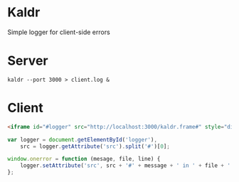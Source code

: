 # Kaldr

Simple logger for client-side errors

# Server

	kaldr --port 3000 > client.log &

# Client

```html
<iframe id="#logger" src="http://localhost:3000/kaldr.frame#" style="display:none"></iframe>
```

```js
var logger = document.getElementById('logger'),
	src = logger.getAttribute('src').split('#')[0];

window.onerror = function (mesage, file, line) {
	logger.setAttribute('src', src + '#' + message + ' in ' + file + ' at line ' + line)
};
```
